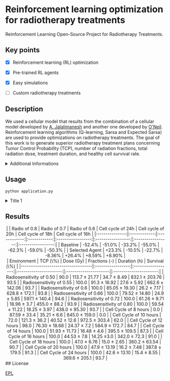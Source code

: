 # Reinforcement learning optimization for radiotherapy treatments
Reinforcement Learning Open-Source Project for Radiotherapy Treatments. 



## Key points

- [x] Reinforcement learning (RL) optimization
- [x] Pre-trained RL agents
- [x] Easy simulations
- [ ] Custom radiotherapy treatments 


## Description

We used a cellular model that results from the combination of a cellular model developed by [A. Jalalimanesh](https://www.sciencedirect.com/science/article/abs/pii/S0378475416300878) and another one developed by [O'Neil](https://scholarscompass.vcu.edu/etd/2831/). Reinforcement learning algorithms (Q-learning, Sarsa and Expected Sarsa) are used to provide optimizations on radiotherapy treatments. The goal of this work is to generate superior radiotherapy treatment plans concerning Tumor Control Probability (TCP), number of radiation fractions, total radiation dose, treatment duration, and healthy cell survival rate.

<details>
   <summary>Additional Informations</summary>
   <p>
This open-source project introduces an autonomous decision-making framework designed to evaluate whether adjustments are required in the ongoing radiotherapy treatment. Leveraging advanced machine learning algorithms, it analyzes tumor imaging during the treatment, fostering enhanced precision and effectiveness in radiotherapy procedures.</p>
</details>

## Usage

```anaconda
python application.py
```

<details>
   <summary>Title 1</summary>
   <p><p align="center">
<img src="app/images/EPL.jpg" width="100" height="100" border="10"/>
</p></p>
</details>

## Results
<div align="center">
|                | Radio of 0.8 | Radio of 0.7 | Radio of 0.6 | Cell cycle of 24h | Cell cycle of 20h | Cell cycle of 18h | Cell cycle of 16h |
|:--------------:|:------------:|:------------:|:------------:|:-----------------:|:-----------------:|:-----------------:|:-----------------:|
|    Baseline    |    -52.4%    |    -51.0%    |    -33.2%    |       -55.0%      |       -62.3%      |       -59.0%      |       -50.3%      |
| Selected Agent |    +23.3%    |    -10.5%    |    -22.7%    |       -8.36%      |       +26.4%      |       +8.59%      |       +8.90%      |
</div>

<div align="center">
| Environment              | TCP (\%) | Dose (Gy) | Fractions (-) | Duration (h) | Survival (\%) |
|-----------------------------------|:-----------------:|:------------------:|:----------------------:|:---------------------:|:----------------------:|
| Radiosensitivity of 0.50 |        90.0       |    113.7 ± 21.77   |       34.7 ± 8.49      |     832.1 ± 203.76    |          93.5          |
| Radiosensitivity of 0.55 |       100.0       |    91.3 ± 16.92    |       27.6 ± 5.92      |     662.6 ± 142.06    |          93.7          |
| Radiosensitivity of 0.6  |       100.0       |    85.05 ± 19.30   |       26.2 ± 7.17      |     628.8 ± 172.1     |          93.8          |
| Radiosensitivity of 0.66 |       100.0       |    79.52 ± 14.80   |       24.9 ± 5.85      |     597.1 ± 140.4     |          94.6          |
| Radiosensitivity of 0.72 |       100.0       |    61.26 ± 9.71    |       18.96 ± 3.7      |      455.0 ± 88.2     |          93.9          |
| Radiosensitivity of 0.80 |       100.0       |    59.54 ± 11.22   |      18.25 ± 3.97      |     438.0 ± 95.30     |          93.7          |
| Cell Cycle of 8 hours    |        0.0        |    87.59 ± 33.4    |       35.21 ± 6.6      |     845.0 ± 159.0     |           0.0          |
| Cell Cycle of 10 hours   |        72.0       |    121.3 ± 36.2    |      40.52 ± 12.6      |     972.5 ± 303.4     |          62.0          |
| Cell Cycle of 12 hours   |        98.0       |    76.30 ± 18.68   |       24.37 ± 7.2      |     584.9 ± 172.7     |          84.7          |
| Cell Cycle of 14 hours   |       100.0       |    51.93 ± 11.73   |       16.48 ± 4.6      |     395.5 ± 109.5     |          87.3          |
| Cell Cycle of 16 hours   |       100.0       |     44.53 ± 7.8    |       14.25 ±3.0       |      342.0 ± 72.3     |          91.0          |
| Cell Cycle of 18 hours   |       100.0       |     47.0 ± 6.76    |       15.0 ± 2.65      |     360.2 ± 63.54     |          90.7          |
| Cell Cycle of 20 hours   |       100.0       |    47.9 ± 13.19    |       16.2 ± 7.48      |     387.8 ± 179.5     |          91.3          |
| Cell Cycle of 24 hours   |       100.0       |    42.6 ± 13.10    |       15.4 ± 8.55      |     369.6 ± 205.1     |          93.7          |
</div>
## License

[EPL]()
